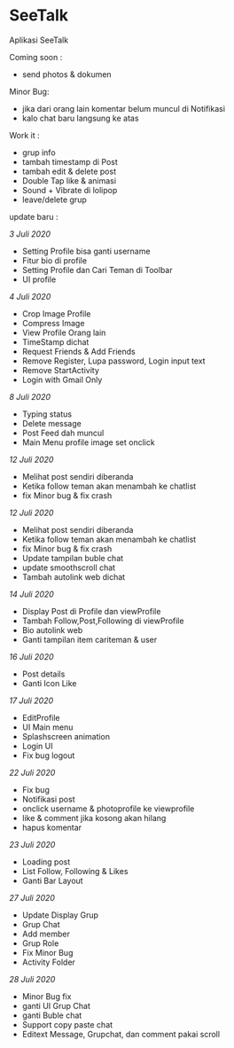 # SeeTalk
Aplikasi SeeTalk

Coming soon :
- send photos & dokumen

Minor Bug:
- jika dari orang lain komentar belum muncul di Notifikasi
- kalo chat baru langsung ke atas

Work it :
- grup info
- tambah timestamp di Post
- tambah edit & delete post
- Double Tap like & animasi
- Sound + Vibrate di lolipop
- leave/delete grup

update baru :

*3 Juli 2020*
- Setting Profile bisa ganti username
- Fitur bio di profile
- Setting Profile dan Cari Teman di Toolbar
- UI profile

*4 Juli 2020*
- Crop Image Profile
- Compress Image
- View Profile Orang lain
- TimeStamp dichat
- Request Friends & Add Friends
- Remove Register, Lupa password, Login input text
- Remove StartActivity
- Login with Gmail Only

*8 Juli 2020*
- Typing status
- Delete message
- Post Feed dah muncul
- Main Menu profile image set onclick

*12 Juli 2020*
- Melihat post sendiri diberanda
- Ketika follow teman akan menambah ke chatlist
- fix Minor bug & fix crash

*12 Juli 2020*
- Melihat post sendiri diberanda
- Ketika follow teman akan menambah ke chatlist
- fix Minor bug & fix crash
- Update tampilan buble chat
- update smoothscroll chat
- Tambah autolink web dichat

*14 Juli 2020*
- Display Post di Profile dan viewProfile
- Tambah Follow,Post,Following di viewProfile
- Bio autolink web
- Ganti tampilan item cariteman & user

*16 Juli 2020*
- Post details
- Ganti Icon Like

*17 Juli 2020*
- EditProfile
- UI Main menu
- Splashscreen animation
- Login UI
- Fix bug logout

*22 Juli 2020*
- Fix bug
- Notifikasi post
- onclick username & photoprofile ke viewprofile
- like & comment jika kosong akan hilang
- hapus komentar

*23 Juli 2020*
- Loading post
- List Follow, Following & Likes
- Ganti Bar Layout

*27 Juli 2020*
- Update Display Grup
- Grup Chat
- Add member
- Grup Role
- Fix Minor Bug
- Activity Folder

*28 Juli 2020*
- Minor Bug fix
- ganti UI Grup Chat
- ganti Buble chat
- Support copy paste chat
- Editext Message, Grupchat, dan comment pakai scroll